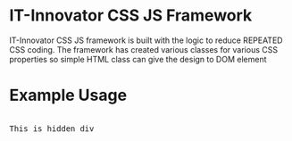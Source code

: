 <h1>IT-Innovator CSS JS Framework</h1>
<p>IT-Innovator CSS JS framework is built with the logic to reduce REPEATED CSS coding. The framework has created various classes for various CSS properties so simple HTML class can give the design to DOM element</p>

<h1>Example Usage</h1>
<div class="highlight highlight-text-html-basic">
<pre>
    <div class="none">This is hidden div</div>
</pre>
